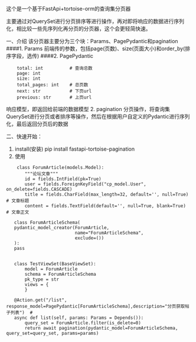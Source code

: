 这个是一个基于FastApi+tortoise-orm的查询集分页器

主要通过对QuerySet进行分页排序等进行操作，再对即将响应的数据进行序列化，相比较一些先序列化再分页的分页器，这个会更轻简快速。

一、介绍
该分页器主要分为三个块：Params、PagePydantic和pagination
####1. Params
   前端传的参数，包括page(页数)、size(页面大小)和order_by(排序字段，选传)
####2. PagePydantic
``` data: Sequence[T]   # 查询数据列表
    total: int          # 查询总数
    page: int
    size: int
    total_pages: int    # 总页数
    next: str           # 下页url
    previous: str       # 上页url
```
   响应模型，即返回给前端的数据模型
2. pagination
分页操作，将查询集QuerySet进行分页或者排序等操作，然后在根据用户自定义的Pydantic进行序列化，最后返回分页后的数据

二、快速开始：
1. install(安装)
    pip install fastapi-tortoise-pagination
2. 使用
 ```
     class ForumArticle(models.Model):
        """论坛文章"""
        id = fields.IntField(pk=True)
        user = fields.ForeignKeyField("cp_model.User", on_delete=fields.CASCADE)
        title = fields.CharField(max_length=32, default='', null=True)  # 文章标题
        content = fields.TextField(default='', null=True, blank=True)  # 文章正文

    class ForumArticleSchema(
    pydantic_model_creator(ForumArticle,
                           name="ForumArticleSchema",
                           exclude=())
    ):
    pass


    class TestViewSet(BaseViewSet):
        model = ForumArticle
        schema = ForumArticleSchema
        pk_type = str
        views = {
        }

    @Action.get("/list",  response_model=PagePydantic[ForumArticleSchema],description="分页获取帖子列表")  #
    async def list(self, params: Params = Depends()):
        query_set = ForumArticle.filter(is_delete=0)
        return await pagination(pydantic_model=ForumArticleSchema, query_set=query_set, params=params)
```

